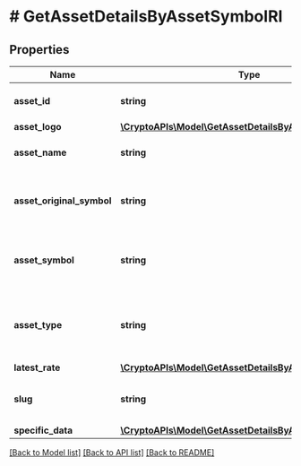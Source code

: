 # # GetAssetDetailsByAssetSymbolRI

## Properties

Name | Type | Description | Notes
------------ | ------------- | ------------- | -------------
**asset_id** | **string** | Defines the unique ID of the specific asset. |
**asset_logo** | [**\CryptoAPIs\Model\GetAssetDetailsByAssetIDRIAssetLogo**](GetAssetDetailsByAssetIDRIAssetLogo.md) |  |
**asset_name** | **string** | Specifies the name of the asset in question. |
**asset_original_symbol** | **string** | Specifies the asset&#39;s original symbol as introduced by its founders. |
**asset_symbol** | **string** | Specifies the asset&#39;s unique symbol in the Crypto APIs listings. |
**asset_type** | **string** | Defines the type of the supported asset. This could be either \&quot;crypto\&quot; or \&quot;fiat\&quot;. |
**latest_rate** | [**\CryptoAPIs\Model\GetAssetDetailsByAssetIDRILatestRate**](GetAssetDetailsByAssetIDRILatestRate.md) |  |
**slug** | **string** | Represents the asset&#x60;s unique slug string in Crypto APIs listings. | [optional]
**specific_data** | [**\CryptoAPIs\Model\GetAssetDetailsByAssetSymbolRIS**](GetAssetDetailsByAssetSymbolRIS.md) |  |

[[Back to Model list]](../../README.md#models) [[Back to API list]](../../README.md#endpoints) [[Back to README]](../../README.md)
